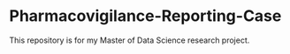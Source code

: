 # Pharmacovigilance-Reporting-Case

This repository is for my Master of Data Science research project.
